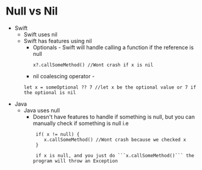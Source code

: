 # Null vs Nil

* Swift 
  * Swift uses nil
  * Swift has features using nil
    * Optionals - Swift will handle calling a function if the reference is null
      ```
      x?.callSomeMethod() //Wont crash if x is nil
      ```
    * nil coalescing operator - 
     ```
     let x = someOptional ?? 7 //let x be the optional value or 7 if the optional is nil
     ```
* Java
  * Java uses null
    * Doesn't have features to handle if something is null, but you can manually check if something is null i.e
      ```
       if( x != null) {
          x.callSomeMethod() //Wont crash because we checked x
       }
       
       if x is null, and you just do ```x.callSomeMethod()``` the program will throw an Exception
      ```
